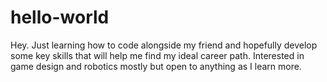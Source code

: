 # hello-world


Hey. Just learning how to code alongside my friend and hopefully develop some key skills that will help me find my ideal career path.
Interested in game design and robotics mostly but open to anything as I learn more.
